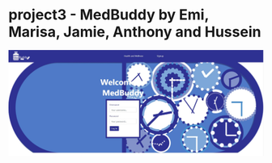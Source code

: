 # project3 - MedBuddy by Emi, Marisa, Jamie, Anthony and Hussein
<img src="https://github.com/ANTHONYCHANSOON/MedBuddy-project/blob/master/githubimage/112.JPG" width=800>
